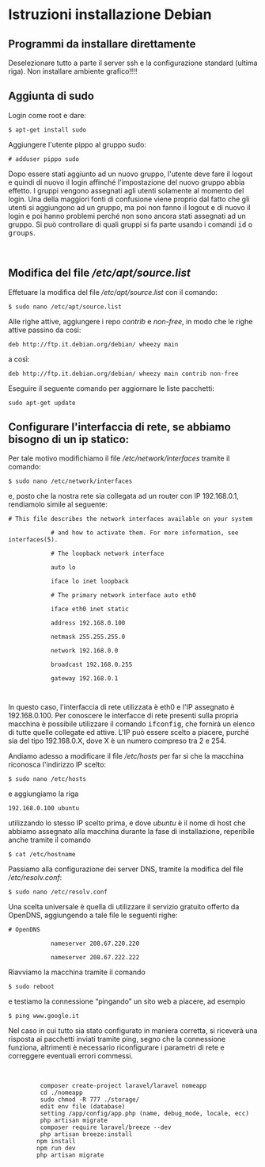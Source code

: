 <h1>
			Istruzioni installazione Debian</h1>
		<h2>
			Programmi da installare direttamente</h2>
		<p>
			Deselezionare tutto a parte il server ssh e la configurazione standard (ultima riga). Non installare ambiente grafico!!!!</p>
		<p>
		<h2>
			Aggiunta di sudo</h2>
		<p>
			Login come root e dare:</p>
		<div class="code">
			<code>$ apt-get install sudo </code></div>
		<p>
			Aggiungere l&#39;utente pippo al gruppo sudo:</p>
		<div class="code">
			<code># adduser pippo sudo </code></div>
		<p>
			Dopo essere stati aggiunto ad un nuovo gruppo, l&#39;utente deve fare il logout e quindi di nuovo il login affinch&eacute; l&#39;impostazione del nuovo gruppo abbia effetto. I gruppi vengono assegnati agli utenti solamente al momento del login. Una della maggiori fonti di confusione viene proprio dal fatto che gli utenti si aggiungono ad un gruppo, ma poi non fanno il logout e di nuovo il login e poi hanno problemi perch&eacute; non sono ancora stati assegnati ad un gruppo. Si pu&ograve; controllare di quali gruppi si fa parte usando i comandi <tt>id</tt> o <tt>groups</tt>.</p>
		<p>
			&nbsp;</p>
		<h2>Modifica del file <em>/etc/apt/source.list</em></h2>
		<p>Effetuare la modifica del file <em>/etc/apt/source.list</em> con il comando:</p>
		<div class="code"><code>$ sudo nano /etc/apt/source.list </code></div>
		<p>
			Alle righe attive, aggiungere i repo <em>contrib</em> e <em>non-free</em>, in modo che le righe attive passino da cos&igrave;:</p>
		<div class="code">
			<code>deb http://ftp.it.debian.org/debian/ wheezy main </code></div>
		<p>			a cos&igrave;:</p>
		<div class="code">
			<code>deb http://ftp.it.debian.org/debian/ wheezy main contrib non-free </code></div>
		<p> Eseguire il seguente comando per aggiornare le liste pacchetti:</p>
				<div class="code">
			<code>sudo apt-get update</code></div>
<h2>
			Configurare l&#39;interfaccia di rete, se abbiamo bisogno di un ip statico:</h2>
		<p>
			Per tale motivo modifichiamo il file <em>/etc/network/interfaces</em> tramite il comando:</p>
		<div class="code">
			<code>$ sudo nano /etc/network/interfaces </code></div>
		<p>
			e, posto che la nostra rete sia collegata ad un router con IP 192.168.0.1, rendiamolo simile al seguente:</p>
		<div class="code">
			<code># This file describes the network interfaces available on your system<br />
			# and how to activate them. For more information, see interfaces(5).<br />
			# The loopback network interface<br />
			auto lo<br />
			iface lo inet loopback<br />
			# The primary network interface auto eth0<br />
			iface eth0 inet static<br />
			address 192.168.0.100<br />
			netmask 255.255.255.0<br />
			network 192.168.0.0<br />
			broadcast 192.168.0.255<br />
			gateway 192.168.0.1<br />
			</code></div>
		<p>
			In questo caso, l&#39;interfaccia di rete utilizzata &egrave; eth0 e l&#39;IP assegnato &egrave; 192.168.0.100. Per conoscere le interfacce di rete presenti sulla propria macchina &egrave; possibile utilizzare il comando <tt>ifconfig</tt>, che fornir&agrave; un elenco di tutte quelle collegate ed attive. L&#39;IP pu&ograve; essere scelto a piacere, purch&eacute; sia del tipo 192.168.0.X, dove X &egrave; un numero compreso tra 2 e 254.</p>
		<p>
			Andiamo adesso a modificare il file <em>/etc/hosts</em> per far s&igrave; che la macchina riconosca l&#39;indirizzo IP scelto:</p>
		<div class="code">
			<code>$ sudo nano /etc/hosts </code></div>
		<p>
			e aggiungiamo la riga</p>
		<div class="code">
			<code>192.168.0.100 ubuntu </code></div>
		<p>
			utilizzando lo stesso IP scelto prima, e dove <em>ubuntu</em> &egrave; il nome di host che abbiamo assegnato alla macchina durante la fase di installazione, reperibile anche tramite il comando</p>
		<div class="code">
			<code>$ cat /etc/hostname </code></div>
		<p>
			Passiamo alla configurazione dei server DNS, tramite la modifica del file <em>/etc/resolv.conf</em>:</p>
		<div class="code">
			<code>$ sudo nano /etc/resolv.conf </code></div>
		<p>
			Una scelta universale &egrave; quella di utilizzare il servizio gratuito offerto da OpenDNS, aggiungendo a tale file le seguenti righe:</p>
		<div class="code">
			<code># OpenDNS<br />
			nameserver 208.67.220.220<br />
			nameserver 208.67.222.222 </code></div>
		<p>
			Riavviamo la macchina tramite il comando</p>
		<div class="code">
			<code>$ sudo reboot </code></div>
		<p>
			e testiamo la connessione &ldquo;pingando&rdquo; un sito web a piacere, ad esempio</p>
		<div class="code">
			<code>$ ping www.google.it </code></div>
		<p>
			Nel caso in cui tutto sia stato configurato in maniera corretta, si ricever&agrave; una risposta ai pacchetti inviati tramite ping, segno che la connessione funziona, altrimenti &egrave; necessario riconfigurare i parametri di rete e correggere eventuali errori commessi.</p>
		<p>
			&nbsp;</p>
			
			
			 composer create-project laravel/laravel nomeapp
			 cd ./nomeapp
			 sudo chmod -R 777 ./storage/
			 edit env file (database)
			 setting /app/config/app.php (name, debug_mode, locale, ecc)
			 php artisan migrate
			 composer require laravel/breeze --dev
			 php artisan breeze:install 
			npm install
			npm run dev
			php artisan migrate
			 
			 

